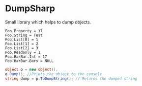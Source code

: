 # DumpSharp

Small library which helps to dump objects.

```
Foo.Property = 17
Foo.String = Test
Foo.List[0] = 1
Foo.List[1] = 2
Foo.List[2] = 3
Foo.Readonly = 1
Foo.BarBar.Int = 17
Foo.BarBar.Bars = NULL
```

```csharp
object o = new object(),
o.Dump(); //Prints the object to the console
string dump = p.ToDumpString(); // Returns the dumped string
```